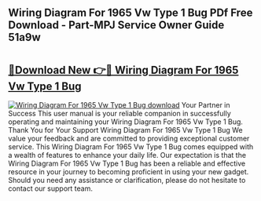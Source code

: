 ## Wiring Diagram For 1965 Vw Type 1 Bug PDf Free Download - Part-MPJ Service Owner Guide 51a9w

# <h2><a href="http://dfs1rii.blite.top/?on=Wiring+Diagram+For+1965+Vw+Type+1+Bug">🔗Download New 👉🔴 Wiring Diagram For 1965 Vw Type 1 Bug</a></h2>

[![Wiring Diagram For 1965 Vw Type 1 Bug download](https://i.imgur.com/lujVjoI.png)](http://dfs1rii.blite.top/?on=Wiring+Diagram+For+1965+Vw+Type+1+Bug)
Your Partner in Success This user manual is your reliable companion in successfully operating and maintaining your Wiring Diagram For 1965 Vw Type 1 Bug. Thank You for Your Support Wiring Diagram For 1965 Vw Type 1 Bug We value your feedback and are committed to providing exceptional customer service. This Wiring Diagram For 1965 Vw Type 1 Bug comes equipped with a wealth of features to enhance your daily life. Our expectation is that the Wiring Diagram For 1965 Vw Type 1 Bug has been a reliable and effective resource in your journey to becoming proficient in using your new gadget. Should you need any assistance or clarification, please do not hesitate to contact our support team.
